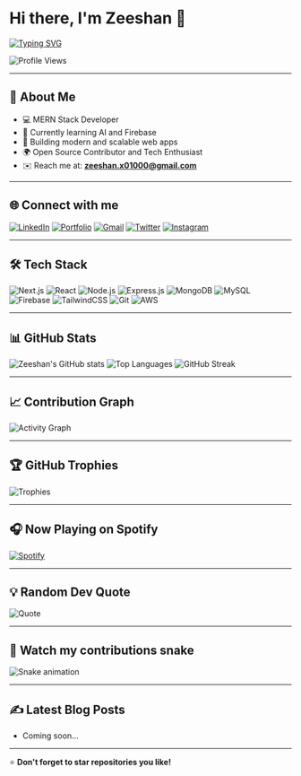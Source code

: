 # Hi there, I'm Zeeshan 👋

[![Typing SVG](https://readme-typing-svg.herokuapp.com?size=24&color=00BFFF&lines=Full+Stack+Developer;MERN+Stack+Specialist;AI+Learner;Open+Source+Contributor;Tech+Enthusiast)](https://git.io/typing-svg)

![Profile Views](https://komarev.com/ghpvc/?username=Zeeshanx01&color=blue)

---

## 🚀 About Me

- 💻 MERN Stack Developer  
- 🤖 Currently learning AI and Firebase  
- 🎯 Building modern and scalable web apps  
- 🌍 Open Source Contributor and Tech Enthusiast  
- ✉️ Reach me at: **<zeeshan.x01000@gmail.com>**

---

## 🌐 Connect with me

[![LinkedIn](https://img.shields.io/badge/LinkedIn-0077B5?style=for-the-badge&logo=linkedin&logoColor=white)](https://linkedin.com/in/zeeshanx01)
[![Portfolio](https://img.shields.io/badge/Portfolio-000000?style=for-the-badge&logo=vercel&logoColor=white)](https://zeeshanx01.vercel.app/)
[![Gmail](https://img.shields.io/badge/Email-D14836?style=for-the-badge&logo=gmail&logoColor=white)](mailto:zeeshanmunir13579@gmail.com)
[![Twitter](https://img.shields.io/badge/Twitter-1DA1F2?style=for-the-badge&logo=twitter&logoColor=white)](https://twitter.com/)
[![Instagram](https://img.shields.io/badge/Instagram-E4405F?style=for-the-badge&logo=instagram&logoColor=white)](https://instagram.com/)

---

## 🛠 Tech Stack

![Next.js](https://img.shields.io/badge/-Next.js-000?style=for-the-badge&logo=next.js)
![React](https://img.shields.io/badge/-React-61DAFB?style=for-the-badge&logo=react)
![Node.js](https://img.shields.io/badge/-Node.js-339933?style=for-the-badge&logo=node.js&logoColor=white)
![Express.js](https://img.shields.io/badge/-Express.js-000?style=for-the-badge&logo=express)
![MongoDB](https://img.shields.io/badge/-MongoDB-4EA94B?style=for-the-badge&logo=mongodb)
![MySQL](https://img.shields.io/badge/-MySQL-4479A1?style=for-the-badge&logo=mysql&logoColor=white)
![Firebase](https://img.shields.io/badge/-Firebase-FFCA28?style=for-the-badge&logo=firebase)
![TailwindCSS](https://img.shields.io/badge/-TailwindCSS-38B2AC?style=for-the-badge&logo=tailwind-css&logoColor=white)
![Git](https://img.shields.io/badge/-Git-F05032?style=for-the-badge&logo=git&logoColor=white)
![AWS](https://img.shields.io/badge/-AWS-232F3E?style=for-the-badge&logo=amazon-aws)

---

## 📊 GitHub Stats

![Zeeshan's GitHub stats](https://github-readme-stats.vercel.app/api?username=Zeeshanx01&show_icons=true&theme=tokyonight&hide_border=true)
![Top Languages](https://github-readme-stats.vercel.app/api/top-langs/?username=Zeeshanx01&layout=compact&theme=tokyonight&hide_border=true)
![GitHub Streak](https://streak-stats.vercel.app?user=Zeeshanx01&theme=tokyonight&hide_border=true)

---

## 📈 Contribution Graph

![Activity Graph](https://github-readme-activity-graph.vercel.app/graph?username=Zeeshanx01&theme=react-dark&hide_border=true)

---

## 🏆 GitHub Trophies

![Trophies](https://github-profile-trophy.vercel.app/?username=Zeeshanx01&theme=tokyonight&margin-w=8&margin-h=8&no-bg=true&no-frame=true)

---

## 🎧 Now Playing on Spotify

[![Spotify](https://spotify-now-playing-three-red.vercel.app/api/spotify)](https://open.spotify.com/user/313d7xqxzwhuioyjxvd4ubmtypbu)

---

## 💡 Random Dev Quote

![Quote](https://quotes-github-readme.vercel.app/api?type=horizontal&theme=tokyonight)

---

## 🐍 Watch my contributions snake
<!-- ![Snake animation](https://github.com/Zeeshanx01/Zeeshanx01/blob/output/github-contribution-grid-snake.svg) -->
![Snake animation](https://github.com/Zeeshanx01/Zeeshanx01/blob/output/github-contribution-grid-snake.svg)

---

## ✍️ Latest Blog Posts
<!-- BLOG-POST-LIST:START -->
- Coming soon...
<!-- BLOG-POST-LIST:END -->

---

⭐ **Don't forget to star repositories you like!**
